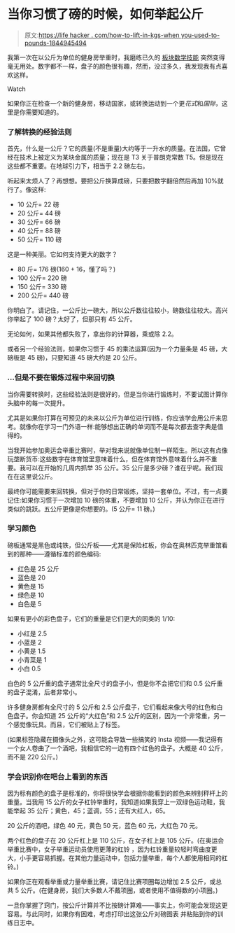 # 当你习惯了磅的时候，如何举起公斤

> 原文:[https://life hacker . com/how-to-lift-in-kgs-when you-used-to-pounds-1844945494](https://lifehacker.com/how-to-lift-in-kilos-when-youre-used-to-pounds-1844945494)

我第一次在以公斤为单位的健身房举重时，我磨练已久的 [板块数学技能](https://lifehacker.com/how-to-add-up-the-weights-when-youre-lifting-with-a-bar-1837876765) 突然变得毫无用处。数字都不一样，盘子的颜色很有趣，然而，没过多久，我发现我有点喜欢这样。

Watch

如果你正在检查一个新的健身房，移动国家，或转换运动到一个更*花式*和*国际*，这里是你需要知道的。

### 了解转换的经验法则

首先，什么是一公斤？它的质量(不是重量)大约等于一升水的质量。在法国，它曾经在技术上被定义为某块金属的质量；现在是 T3 关于普朗克常数 T5。但是现在这些都不重要。在地球引力下，相当于 2.2 磅左右。

听起来太烦人了？再想想。要把公斤换算成磅，只要把数字翻倍然后再加 10%就行了。像这样:

*   10 公斤= 22 磅
*   20 公斤= 44 磅
*   30 公斤= 66 磅
*   40 公斤= 88 磅
*   50 公斤= 110 磅

这是一种美丽。它如何支持更大的数字？

*   80 斤= 176 磅(160 + 16，懂了吗？)
*   100 公斤= 220 磅
*   150 公斤= 330 磅
*   200 公斤= 440 磅

你明白了。请记住，一公斤比一磅大，所以公斤数往往较小，磅数往往较大。高兴你举起了 100 磅？太好了，但那只有 45 公斤。

无论如何，如果其他都失败了，拿出你的计算器，乘或除 2.2。

或者另一个经验法则，如果你习惯于 45 的乘法运算(因为一个力量条是 45 磅，大磅板是 45 磅)，只要知道 45 磅大约是 20 公斤。

### ...但是不要在锻炼过程中来回切换

当你需要转换时，这些经验法则是很好的，但是当你进行锻炼时，不要试图计算你头脑中的每一次提升。

尤其是如果你打算在可预见的未来以公斤为单位进行训练，你应该学会用公斤来思考。就像你在学习一门外语一样:能够想出正确的单词而不是每次都去查字典是值得的。

当我开始参加奥运会举重比赛时，举对我来说就像单位制一样陌生。所以这有点像玩垄断货币:这些数字在体育馆里意味着什么，但在体育馆外意味着什么并不重要。我可以在开始的几周内抓举 35 公斤。35 公斤是多少磅？谁在乎呢。我们现在在这里说公斤。

最终你可能需要来回转换，但对于你的日常锻炼，坚持一套单位。不过，有一点要记住:如果你习惯于一次增加 10 磅的体重，不要增加 10 公斤，并认为你正在进行类似的跳跃。五公斤更像是你想要的。(5 公斤= 11 磅。)

### 学习颜色

磅板通常是黑色或纯铁，但公斤板——尤其是保险杠板，你会在奥林匹克举重馆看到的那种——遵循标准的颜色编码:

*   红色是 25 公斤
*   蓝色是 20
*   黄色是 15
*   绿色是 10
*   白色是 5

如果有更小的彩色盘子，它们的重量是它们更大的同类的 1/10:

*   小红是 2.5
*   小蓝是 2
*   小黄是 1.5
*   小青菜是 1
*   小白 0.5

白色的 5 公斤重的盘子通常比全尺寸的盘子小，但是你不会把它们和 0.5 公斤重的盘子混淆，后者非常小。

许多健身房都有全尺寸的 5 公斤和 2.5 公斤盘子，它们看起来像大号的红色和白色盘子。你会知道 25 公斤的“大红色”和 2.5 公斤的区别，因为一个非常重，另一个感觉像玩具。而且，它们被贴上了标签。

(如果标签隐藏在摄像头之外，这可能会导致一些搞笑的 Insta 视频——我记得有一个女人卷曲了一个酒吧，我相信它的一边有四个红色的盘子。大概是 40 公斤，而不是 220 公斤。)

### 学会识别你在吧台上看到的东西

因为标有颜色的盘子是标准的，你将很快学会根据你能看到的颜色来辨别秤杆上的重量。当我用 15 公斤的女子杠铃举重时，我知道如果我穿上一双绿色运动鞋，我能举起 35 公斤；黄色，45；蓝调，55；还有大红人，65。

20 公斤的酒吧，绿色 40 元，黄色 50 元，蓝色 60 元，大红色 70 元。

两个红色的盘子在 20 公斤杠上是 110 公斤，在女子杠上是 105 公斤。(在奥运会举重比赛中，女子举重运动员使用更薄的杠铃 ，因为杠铃重量较轻时弯曲度更大，小手更容易抓握。在其他力量运动中，包括力量举重，每个人都使用相同的杠铃。)

如果你正在观看举重或力量举重比赛，请记住比赛项圈每边增加 2.5 公斤，或总共 5 公斤。(在健身房，我们大多数人不戴项圈，或者使用不值得数的小项圈。)

一旦你掌握了窍门，按公斤计算并不比按磅计算难——事实上，你可能会发现这更容易。与此同时，如果你有困难，考虑打印出这张公斤对磅图表 并粘贴到你的训练日志中。